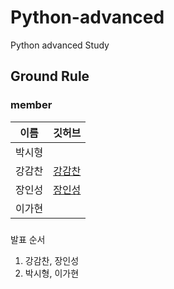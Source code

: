 # Python-advanced
Python advanced Study

## Ground Rule
### member
|이름|깃허브|
|---|---|
|박시형||
|강감찬|[강감찬](https://github.com/gsgh3016)|
|장인성|[장인성](https://github.com/jis4969)|
|이가현||

### 
발표 순서
1. 강감찬, 장인성
2. 박시형, 이가현

